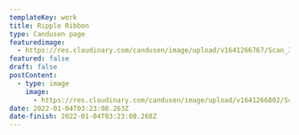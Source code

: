 ```yaml
---
templateKey: work
title: Ripple Ribbon
type: Candusen page
featuredimage:
  - https://res.cloudinary.com/candusen/image/upload/v1641266767/Scan_3_cover_f3mzxn.jpg
featured: false
draft: false
postContent:
  - type: image
    image:
      - https://res.cloudinary.com/candusen/image/upload/v1641266802/Scan_3_xonwsc.jpg
date: 2022-01-04T03:23:08.263Z
date-finish: 2022-01-04T03:23:08.268Z
---
```

